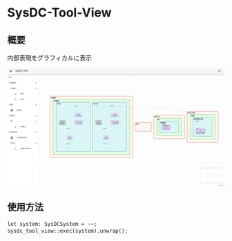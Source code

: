 # SysDC-Tool-View

## 概要

内部表現をグラフィカルに表示

![about](about.png)

## 使用方法

```
let system: SysDCSystem = ~~;
sysdc_tool_view::exec(system).unwrap();
```

